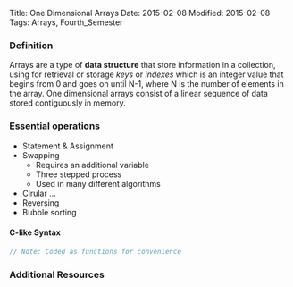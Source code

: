 Title: One Dimensional Arrays
Date: 2015-02-08 
Modified: 2015-02-08
Tags: Arrays, Fourth_Semester

### Definition
Arrays are a type of __data structure__ that store information in a collection, using for retrieval or storage _keys_ or _indexes_ which is an integer value that begins from 0 and goes on until N-1, where N is the number of elements in the array. One dimensional arrays consist of a linear sequence of data stored contiguously in memory. 

### Essential operations
* Statement & Assignment
* Swapping
    * Requires an additional variable
    * Three stepped process
    * Used in many different algorithms
* Cirular ... 
* Reversing
* Bubble sorting

#### C-like Syntax

~~~~c
// Note: Coded as functions for convenience
~~~~

### Additional Resources

